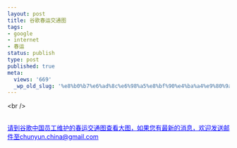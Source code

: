 ```yaml
---
layout: post
title: 谷歌春运交通图
tags:
- google
- internet
- 春运
status: publish
type: post
published: true
meta:
  views: '669'
  _wp_old_slug: '%e8%b0%b7%e6%ad%8c%e6%98%a5%e8%bf%90%e4%ba%a4%e9%80%9a%e5%9b%be'
---
```

<p>&lt;br /&gt; </iframe></p>
<p><br />
<a href="http://ditu.google.cn/maps/ms?ie=UTF8&amp;hl=zh-CN&amp;msa=0&amp;msid=103690794584561935323.000444d42827f675f889b&amp;om=1&amp;ll=30.050077,115.004883&amp;spn=13.179936,19.775391&amp;source=embed" style="color:#0000ff;text-align:left;">请到谷歌中国员工维护的春运交通图查看大图，如果您有最新的消息，欢迎发送邮件至chunyun.china@gmail.com</a></p>
